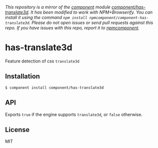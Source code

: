 *This repository is a mirror of the [component](http://component.io) module [component/has-translate3d](http://github.com/component/has-translate3d). It has been modified to work with NPM+Browserify. You can install it using the command `npm install npmcomponent/component-has-translate3d`. Please do not open issues or send pull requests against this repo. If you have issues with this repo, report it to [npmcomponent](https://github.com/airportyh/npmcomponent).*

# has-translate3d

  Feature detection of css `translate3d`

## Installation

    $ component install component/has-translate3d

## API

   Exports `true` if the engine supports `translate3d`,
   or `false` otherwise.

## License

  MIT
